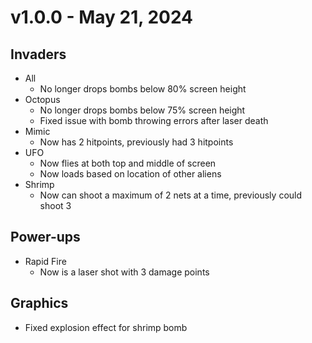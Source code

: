 # v1.0.0 - May 21, 2024

## Invaders
- All
  - No longer drops bombs below 80% screen height
- Octopus
  - No longer drops bombs below 75% screen height
  - Fixed issue with bomb throwing errors after laser death
- Mimic
  - Now has 2 hitpoints, previously had 3 hitpoints
- UFO
  - Now flies at both top and middle of screen
  - Now loads based on location of other aliens
- Shrimp
  - Now can shoot a maximum of 2 nets at a time, previously could shoot 3

## Power-ups
- Rapid Fire
  - Now is a laser shot with 3 damage points

## Graphics
- Fixed explosion effect for shrimp bomb
